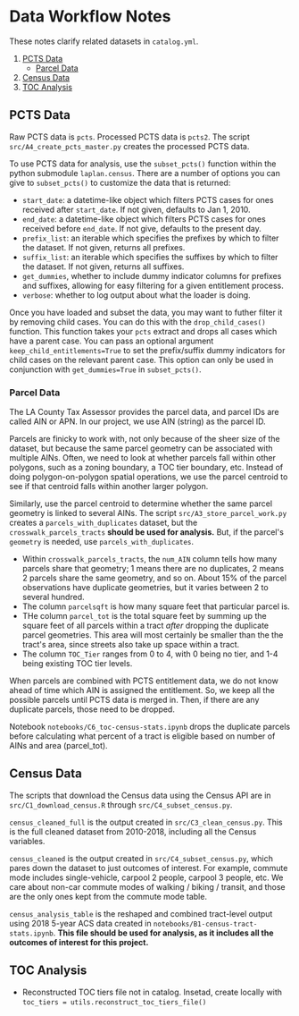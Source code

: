 # Data Workflow Notes
These notes clarify related datasets in `catalog.yml`. 

1. [PCTS Data](#pcts-data)
    * [Parcel Data](#parcel-data)
1. [Census Data](#census-data)
1. [TOC Analysis](#toc-analysis)

## PCTS Data
Raw PCTS data is `pcts`. Processed PCTS data is `pcts2`. The script `src/A4_create_pcts_master.py` creates the processed PCTS data.

To use PCTS data for analysis, use the `subset_pcts()` function within the python submodule `laplan.census`.
There are a number of options you can give to `subset_pcts()` to customize the data that is returned:
* `start_date`: a datetime-like object which filters PCTS cases for ones received after `start_date`. If not given, defaults to Jan 1, 2010.
* `end_date`: a datetime-like object which filters PCTS cases for ones received before `end_date`. If not give, defaults to the present day.
* `prefix_list`: an iterable which specifies the prefixes by which to filter the dataset. If not given, returns all prefixes.
* `suffix_list`: an iterable which specifies the suffixes by which to filter the dataset. If not given, returns all suffixes.
* `get_dummies`, whether to include dummy indicator columns for prefixes and suffixes, allowing for easy filtering for a given entitlement process.
* `verbose`: whether to log output about what the loader is doing.

Once you have loaded and subset the data,
you may want to futher filter it by removing child cases.
You can do this with the `drop_child_cases()` function.
This function takes your `pcts` extract and drops all cases which have a parent case.
You can pass an optional argument `keep_child_entitlements=True` to set the prefix/suffix dummy indicators for child cases on the relevant parent case.
This option can only be used in conjunction with `get_dummies=True` in `subset_pcts()`.

### Parcel Data
The LA County Tax Assessor provides the parcel data, and parcel IDs are called AIN or APN. In our project, we use AIN (string) as the parcel ID.

Parcels are finicky to work with, not only because of the sheer size of the dataset, but because the same parcel geometry can be associated with multiple AINs. Often, we need to look at whether parcels fall within other polygons, such as a zoning boundary, a TOC tier boundary, etc. Instead of doing polygon-on-polygon spatial operations, we use the parcel centroid to see if that centroid falls within another larger polygon. 

Similarly, use the parcel centroid to determine whether the same parcel geometry is linked to several AINs. The script `src/A3_store_parcel_work.py` creates a `parcels_with_duplicates` dataset, but the `crosswalk_parcels_tracts` **should be used for analysis.** But, if the parcel's `geometry` is needed, use `parcels_with_duplicates`.
* Within `crosswalk_parcels_tracts`, the `num_AIN` column tells how many parcels share that geometry; 1 means there are no duplicates, 2 means 2 parcels share the same geometry, and so on. About 15% of the parcel observations have duplicate geometries, but it varies between 2 to several hundred. 
* The column `parcelsqft` is how many square feet that particular parcel is.
* THe column `parcel_tot` is the total square feet by summing up the square feet of all parcels within a tract *after* dropping the duplicate parcel geometries. This area will most certainly be smaller than the the tract's area, since streets also take up space within a tract.
* The column `TOC_Tier` ranges from 0 to 4, with 0 being no tier, and 1-4 being existing TOC tier levels.

When parcels are combined with PCTS entitlement data, we do not know ahead of time which AIN is assigned the entitlement. So, we keep all the possible parcels until PCTS data is merged in. Then, if there are any duplicate parcels, those need to be dropped. 

Notebook `notebooks/C6_toc-census-stats.ipynb` drops the duplicate parcels before calculating what percent of a tract is eligible based on number of AINs and area (parcel_tot).


## Census Data
The scripts that download the Census data using the Census API are in `src/C1_download_census.R` through `src/C4_subset_census.py`. 

`census_cleaned_full` is the output created in `src/C3_clean_census.py`. This is the full cleaned dataset from 2010-2018, including all the Census variables.

`census_cleaned` is the output created in `src/C4_subset_census.py`, which pares down the dataset to just outcomes of interest. For example, commute mode includes single-vehicle, carpool 2 people, carpool 3 people, etc. We care about non-car commute modes of walking / biking / transit, and those are the only ones kept from the commute mode table. 

`census_analysis_table` is the reshaped and combined tract-level output using 2018 5-year ACS data created in `notebooks/B1-census-tract-stats.ipynb`. **This file should be used for analysis, as it includes all the outcomes of interest for this project.** 


## TOC Analysis
* Reconstructed TOC tiers file not in catalog. Insetad, create locally with `toc_tiers = utils.reconstruct_toc_tiers_file()`

